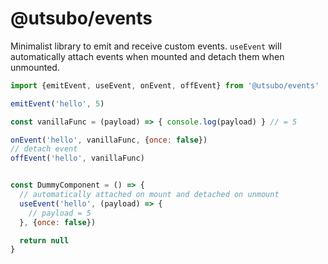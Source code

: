 # @utsubo/events

Minimalist library to emit and receive custom events. `useEvent` will automatically attach events when mounted and detach them when unmounted.


```jsx
import {emitEvent, useEvent, onEvent, offEvent} from '@utsubo/events'

emitEvent('hello', 5)

const vanillaFunc = (payload) => { console.log(payload) } // = 5

onEvent('hello', vanillaFunc, {once: false})
// detach event
offEvent('hello', vanillaFunc)


const DummyComponent = () => {
  // automatically attached on mount and detached on unmount
  useEvent('hello', (payload) => {
    // payload = 5
  }, {once: false})

  return null
}
```
